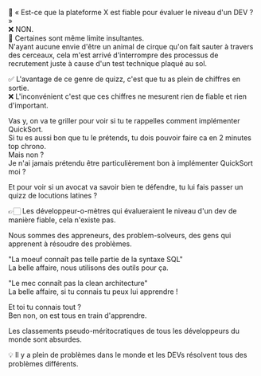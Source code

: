 🤔 « Est-ce que la plateforme X est fiable pour évaluer le niveau d'un DEV ? »  
❌ NON.  
😤 Certaines sont même limite insultantes.  
N'ayant aucune envie d'être un animal de cirque qu'on fait sauter à travers des cerceaux, cela m'est arrivé d'interrompre des processus de recrutement juste à cause d'un test technique plaqué au sol.  
  
✅ L'avantage de ce genre de quizz, c'est que tu as plein de chiffres en sortie.  
❌ L'inconvénient c'est que ces chiffres ne mesurent rien de fiable et rien d'important.  
  
Vas y, on va te griller pour voir si tu te rappelles comment implémenter QuickSort.  
Si tu es aussi bon que tu le prétends, tu dois pouvoir faire ca en 2 minutes top chrono.  
Mais non ?  
Je n'ai jamais prétendu être particulièrement bon à implémenter QuickSort moi ?  
  
Et pour voir si un avocat va savoir bien te défendre, tu lui fais passer un quizz de locutions latines ?  
  
👉🏻 Les développeur-o-mètres qui évalueraient le niveau d'un dev de manière fiable, cela n'existe pas.  
  
Nous sommes des appreneurs, des problem-solveurs, des gens qui apprenent à résoudre des problèmes.  
  
"La moeuf connaît pas telle partie de la syntaxe SQL"  
La belle affaire, nous utilisons des outils pour ça.  
  
"Le mec connaît pas la clean architecture"  
La belle affaire, si tu connais tu peux lui apprendre !  
  
Et toi tu connais tout ?  
Ben non, on est tous en train d'apprendre.  
  
Les classements pseudo-méritocratiques de tous les développeurs du monde sont absurdes.  
  
💡 Il y a plein de problèmes dans le monde et les DEVs résolvent tous des problèmes différents.